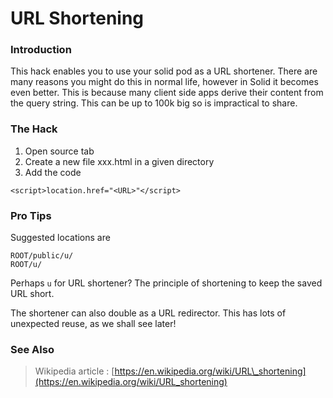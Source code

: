# URL Shortening

### Introduction

This hack enables you to use your solid pod as a URL shortener.  There are many reasons you might do this in normal life, however in Solid it becomes even better.  This is because many client side apps derive their content from the query string.  This can be up to 100k big so is impractical to share.

### The Hack

1. Open source tab
2. Create a new file xxx.html in a given directory
3. Add the code

```text
<script>location.href="<URL>"</script>
```

### Pro Tips

Suggested locations are 

```text
ROOT/public/u/
ROOT/u/
```

 Perhaps `u` for URL shortener?  The principle of shortening to keep the saved URL short.

  The shortener can also double as a URL redirector.  This has lots of unexpected reuse, as we shall see later!

### See Also

> Wikipedia article : [https://en.wikipedia.org/wiki/URL\_shortening](https://en.wikipedia.org/wiki/URL_shortening)



